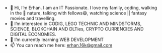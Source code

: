 - 👋 Hi, I’m Erhan. I am an IT Passionate. I love my family, coding, walking in the 🌿 nature, talking with fellows😄, watching science || fantasy movies and travelling.
- 👀 I’m interested in CODIG, LEGO TECHNIC AND MINDSTORMS, SCIENCE, BLOKCHAIN AND DLTies, CRYPTO CURRENCIES AND DIGITAL ECONOMIES.
- 🌱 I’m currently learning WEB DEVELOPMENT
- 📫 You can reach me here: erhan.16k@gmail.com

<!---
ErhanKRL/ErhanKRL is a ✨ special ✨ repository because its `README.md` (this file) appears on your GitHub profile.
You can click the Preview link to take a look at your changes.
--->
